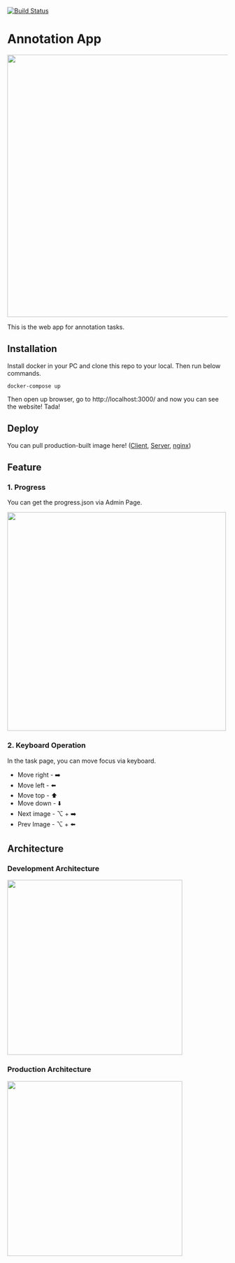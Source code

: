 
[![Build Status](https://travis-ci.com/YIPG/Annotation.svg?token=4Eu75y8n2jCAEm9jFfUz&branch=master)](https://travis-ci.com/YIPG/Annotation)

# Annotation App

<img src="https://user-images.githubusercontent.com/19145527/58791295-e4fd4f80-862c-11e9-9dc8-2c77aa45ddbf.gif" width="600px" />

This is the web app for annotation tasks.

## Installation
Install docker in your PC and clone this repo to your local. Then run below commands.

```
docker-compose up
```

Then open up browser, go to http://localhost:3000/ and now you can see the website! Tada!

## Deploy

You can pull production-built image here! ([Client](https://cloud.docker.com/repository/docker/yuyaito3/annotation-client), [Server](https://cloud.docker.com/repository/docker/yuyaito3/annotation-server), [nginx](https://cloud.docker.com/repository/docker/yuyaito3/annotation-nginx))

## Feature

### 1. Progress

You can get the progress.json via Admin Page.

<img src="https://user-images.githubusercontent.com/19145527/58790531-8683a180-862b-11e9-8903-7ef4c9256001.png" width="500px" />

### 2. Keyboard Operation

In the task page, you can move focus via keyboard.

- Move right -  :arrow_right: 
- Move left -  :arrow_left: 
- Move top - :arrow_up: 
- Move down -  :arrow_down: 
- Next image - ⌥ + :arrow_right:
- Prev Image - ⌥ + :arrow_left: 

## Architecture

### Development Architecture
<img src="https://user-images.githubusercontent.com/19145527/59350266-a6ffda00-8d56-11e9-9559-5cdc1e2fdc3c.png" width="400px" />

### Production Architecture
<img src="https://user-images.githubusercontent.com/19145527/59351073-8769b100-8d58-11e9-940f-b7859885d1fd.png" width="400px" />
